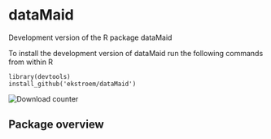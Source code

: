 # dataMaid

Development version of the R package dataMaid

To install the development version of dataMaid run the following commands
from within R

```{r}
library(devtools)
install_github('ekstroem/dataMaid')
```

![Download counter](http://cranlogs.r-pkg.org/badges/grand-total/dataMaid)


## Package overview
